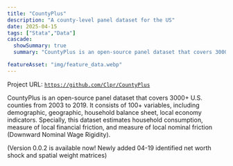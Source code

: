 ```yaml
---
title: "CountyPlus"
description: "A county-level panel dataset for the US"
date: 2025-04-15
tags: ["Stata","Data"]
cascade:
  showSummary: true
  summary: "CountyPlus is an open-source panel dataset that covers 3000+ U.S. counties from 2003 to 2019.This dataset estimates household consumption, measure of local financial friction, and measure of local nominal friction (Downward Nominal Wage Rigidity). Project URL: `https://github.com/Clpr/CountyPlus`"

featureAsset: "img/feature_data.webp"
---
```



Project URL: [`https://github.com/Clpr/CountyPlus`](https://github.com/Clpr/CountyPlus)

CountyPlus is an open-source panel dataset that covers 3000+ U.S. counties from 2003 to 2019. It consists of 100+ variables, including demographic, geographic, household balance sheet, local economy indicators. Specially, this dataset estimates household consumption, measure of local financial friction, and measure of local nominal friction (Downward Nominal Wage Rigidity).

(Version 0.0.2 is available now! Newly added 04-19 identified net worth shock and spatial weight matrices)